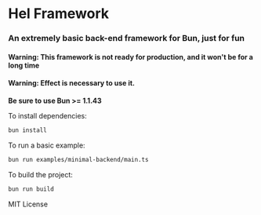 # Hel Framework

### An extremely basic back-end framework for Bun, just for fun
#### Warning: This framework is not ready for production, and it won't be for a long time
#### Warning: Effect is necessary to use it.

**Be sure to use Bun >= 1.1.43**

To install dependencies:

```bash
bun install
```

To run a basic example:

```bash
bun run examples/minimal-backend/main.ts
```

To build the project:

```bash
bun run build
```

MIT License